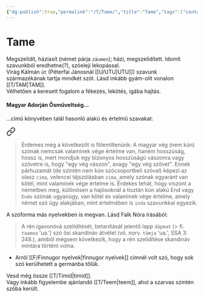 ```yaml
---
{"dg-publish":true,"permalink":"/T/Tame/","title":"Tame","tags":["containstransclusions"],"created":"2023-10-17T08:15","updated":"2025-07-30T03:32"}
---
```



# Tame

Megszelídít, háziasít (német párja `zäumen`); házi, megszelídített. Idomít szavunkból eredhetne(?), szóeleji lekopással.  
Virág Kálmán `üt` (Péterfai Jánosnál [[U/UTU\|UTU]]) szavunk származékának tartja mindkét szót. Lásd inkább gyám-olít vonalon [[T/TAM\|TAM]].  
Vélhetően a keresett fogalom a fékezés, lekötés, igába hajtás.  

#### Magyar Adorján Ősműveltség...  

...című könyvében talál hasonló alakú és értelmű szavakat:  

<div class="transclusion internal-embed is-loaded"><a class="markdown-embed-link" href="/E/End/#jq8z8x" aria-label="Open link"><svg xmlns="http://www.w3.org/2000/svg" width="24" height="24" viewBox="0 0 24 24" fill="none" stroke="currentColor" stroke-width="2" stroke-linecap="round" stroke-linejoin="round" class="svg-icon lucide-link"><path d="M10 13a5 5 0 0 0 7.54.54l3-3a5 5 0 0 0-7.07-7.07l-1.72 1.71"></path><path d="M14 11a5 5 0 0 0-7.54-.54l-3 3a5 5 0 0 0 7.07 7.07l1.71-1.71"></path></svg></a><div class="markdown-embed">



> Érdemes még a következőt is fölemlítenünk: A magyar vég (nem kún) szónak nemcsak valaminek vége értelme van, hanem hosszúság, hossz is, mert mondjuk egy bizonyos hosszúságú vászonra vagy szövetre is, hogy "egy vég vászon", avagy "egy vég szövet". Ennek párhuzamát (de szintén nem kún szócsoportbeli szóval) képezi az olasz `cima`, velencei tájszólásban `zima`, amely szónak egyaránt van kötél, mint valaminek vége értelme is. Érdekes tehát, hogy viszont a németben meg, különösen a hajósoknál a tisztán kún alakú End vagy `Ende` szónak ugyanúgy, van kötél és valaminek vége értelme, amely német szó úgy alakjában, mint értelmében is `inda` szavunkkal egyezik.  


</div></div>


A szóforma más nyelvekben is megvan. Lásd Falk Nóra írásából:  
> A rén igavonóvá szelídítését, betanítását jelentő lapp `dápmat` (> fi. `taamoa` 'ua.') szó ősi skandináv átvétel (vö. norv. `tämja` 'ua.', SSA 3: 248.), amiből mégsem következik, hogy a rén szelídítése skandináv mintára történt volna.  
- Arról [[F/Finnugor nyelvek\|finnugor nyelvek]] címnél volt szó, hogy sok szó kerülhetett a germánba tőlük.

Vesd még össze [[T/Timid\|timid]].  
Vagy inkább figyelembe ajánlandó [[T/Teem\|teem]], ahol a szarvas szintén szóba került.  

